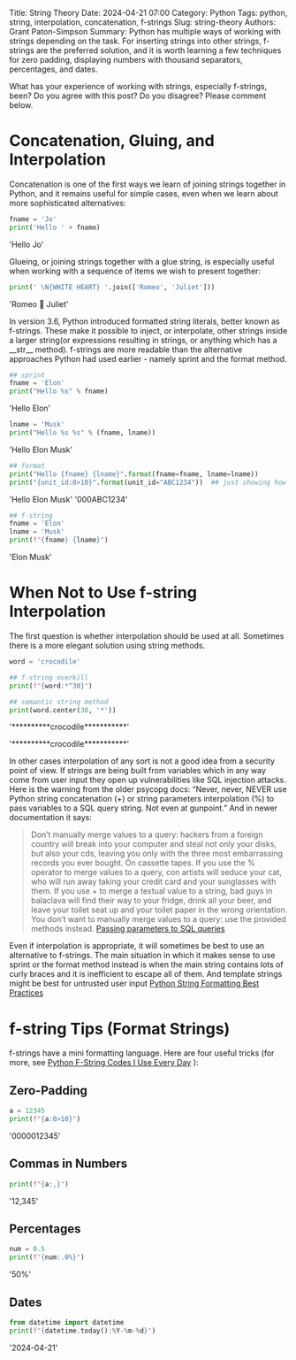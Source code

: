 Title: String Theory
Date: 2024-04-21 07:00
Category: Python
Tags: python, string, interpolation, concatenation, f-strings
Slug: string-theory
Authors: Grant Paton-Simpson
Summary: Python has multiple ways of working with strings depending on the task. For inserting strings into other strings, f-strings are the preferred solution, and it is worth learning a few techniques for zero padding, displaying numbers with thousand separators, percentages, and dates.

What has your experience of working with strings, especially f-strings, been? Do you agree with this post? Do you disagree? Please comment below.

Concatenation, Gluing, and Interpolation 
========================================

Concatenation is one of the first ways we learn of joining strings together in Python, and it remains useful for simple cases, even when we learn about more sophisticated alternatives:

```python
fname = 'Jo'
print('Hello ' + fname)

```

'Hello Jo'

Glueing, or joining strings together with a glue string, is especially useful when working with a sequence of items we wish to present together:

```python
print(' \N{WHITE HEART} '.join(['Romeo', 'Juliet']))
```

'Romeo 🤍 Juliet'

In version 3.6, Python introduced formatted string literals, better known as f-strings. These make it possible to inject, or interpolate, other strings inside a larger string(<ref>or expressions resulting in strings, or anything which has a \_\_str\_\_ method</ref>). f-strings are more readable than the alternative approaches Python had used earlier - namely sprint and the format method.

```python
## sprint
fname = 'Elon'
print("Hello %s" % fname)
```

'Hello Elon'

```python
lname = 'Musk'
print("Hello %s %s" % (fname, lname))
```

'Hello Elon Musk'

```python
## format
print("Hello {fname} {lname}".format(fname=fname, lname=lname))
print("{unit_id:0>10}".format(unit_id="ABC1234"))  ## just showing how powerful the format method can become
```

'Hello Elon Musk'
'000ABC1234'

```python
## f-string
fname = 'Elon'
lname = 'Musk'
print(f"{fname} {lname}")
```

'Elon Musk'

When Not to Use f-string Interpolation
======================================

The first question is whether interpolation should be used at all. Sometimes there is a more elegant solution using string methods.

```python
word = 'crocodile'

## f-string overkill
print(f"{word:*^30}")

## semantic string method
print(word.center(30, '*'))
```

'\*\*\*\*\*\*\*\*\*\*crocodile\*\*\*\*\*\*\*\*\*\*\*'

'\*\*\*\*\*\*\*\*\*\*crocodile\*\*\*\*\*\*\*\*\*\*\*'

In other cases interpolation of any sort is not a good idea from a security point of view. If strings are being built from variables which in any way come from user input they open up vulnerabilities like SQL injection attacks. Here is the warning from the older psycopg docs: “Never, never, NEVER use Python string concatenation (+) or string parameters interpolation (%) to pass variables to a SQL query string. Not even at gunpoint.” And in newer documentation it says:

> Don’t manually merge values to a query: hackers from a foreign country will break into your computer and steal not only your disks, but also your cds, leaving you only with the three most embarrassing records you ever bought. On cassette tapes.
> If you use the % operator to merge values to a query, con artists will seduce your cat, who will run away taking your credit card and your sunglasses with them.
> If you use + to merge a textual value to a string, bad guys in balaclava will find their way to your fridge, drink all your beer, and leave your toilet seat up and your toilet paper in the wrong orientation.
> You don’t want to manually merge values to a query: use the provided methods instead. [Passing parameters to SQL queries](https://www.psycopg.org/psycopg3/docs/basic/params.html)

Even if interpolation is appropriate, it will sometimes be best to use an alternative to f-strings. The main situation in which it makes sense to use sprint or the format method instead is when the main string contains lots of curly braces and it is inefficient to escape all of them. And template strings might be best for untrusted user input [Python String Formatting Best Practices](https://realpython.com/python-string-formatting/#4-template-strings-standard-library)


f-string Tips (Format Strings)
==============================

f-strings have a mini formatting language. Here are four useful tricks (for more, see [Python F-String Codes I Use Every Day](https://pybit.es/articles/python-f-string-codes-i-use-every-day/)
):

Zero-Padding
------------

```python
a = 12345
print(f"{a:0>10}")
```

'0000012345'

Commas in Numbers
-----------------

```python
print(f"{a:,}")
```

'12,345'

Percentages
-----------

```python
num = 0.5
print(f"{num:.0%}")
```

'50%'

Dates
-----

```python
from datetime import datetime
print(f"{datetime.today():%Y-%m-%d}")
```

'2024-04-21'
